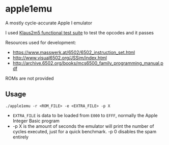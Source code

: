# apple1emu

A mostly cycle-accurate Apple I emulator

I used [Klaus2m5 functional test suite](https://github.com/Klaus2m5/6502_65C02_functional_tests) to test the opcodes and it passes

Resources used for development:
- https://www.masswerk.at/6502/6502_instruction_set.html
- http://www.visual6502.org/JSSim/index.html
- http://archive.6502.org/books/mcs6500_family_programming_manual.pdf

ROMs are not provided

Usage
--
`./apple1emu -r <ROM_FILE> -e <EXTRA_FILE> -p X`

- `EXTRA_FILE` is data to be loaded from `E000` to `EFFF`, normally the Apple Integer Basic program
- -p X is the amount of seconds the emulator will print the number of cycles executed, just for a quick benchmark. -p 0 disables the spam entirely


